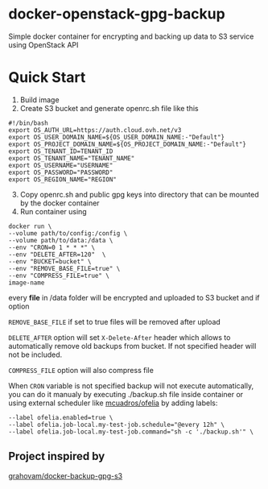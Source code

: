 # docker-openstack-gpg-backup
Simple docker container for encrypting and backing up data to S3 service using OpenStack API
# Quick Start
1. Build image
2. Create S3 bucket and generate openrc.sh file like this
```
#!/bin/bash
export OS_AUTH_URL=https://auth.cloud.ovh.net/v3
export OS_USER_DOMAIN_NAME=${OS_USER_DOMAIN_NAME:-"Default"}
export OS_PROJECT_DOMAIN_NAME=${OS_PROJECT_DOMAIN_NAME:-"Default"}
export OS_TENANT_ID=TENANT_ID
export OS_TENANT_NAME="TENANT_NAME"
export OS_USERNAME="USERNAME"
export OS_PASSWORD="PASSWORD"
export OS_REGION_NAME="REGION"
```
3. Copy openrc.sh and public gpg keys into directory that can be mounted by the docker container
4. Run container using
```
docker run \
--volume path/to/config:/config \ 
--volume path/to/data:/data \
--env "CRON=0 1 * * *" \
--env "DELETE_AFTER=120"  \
--env "BUCKET=bucket" \ 
--env "REMOVE_BASE_FILE=true" \ 
--env "COMPRESS_FILE=true" \
image-name
```
every **file** in /data folder will be encrypted and uploaded to S3 bucket and if option 

`REMOVE_BASE_FILE` if set to true files will be removed after upload 

`DELETE_AFTER` option will set `X-Delete-After` header which allows to automatically remove old backups from bucket. If not specified header will not be included.

`COMPRESS_FILE` option will also compress file


When `CRON` variable is not specified backup will not execute automatically, you can do it manualy by executing ./backup.sh file inside container or using external scheduler like [mcuadros/ofelia](https://github.com/mcuadros/ofelia) by adding labels:
```
--label ofelia.enabled=true \
--label ofelia.job-local.my-test-job.schedule="@every 12h" \
--label ofelia.job-local.my-test-job.command="sh -c './backup.sh'" \
 ```

## Project inspired by
[grahovam/docker-backup-gpg-s3](https://github.com/grahovam/docker-backup-gpg-s3)
